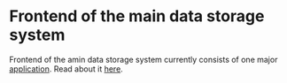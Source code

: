# Frontend of the main data storage system

Frontend of the amin data storage system currently consists of one major [application](./control_centre/). Read about it [here](./control_centre/).